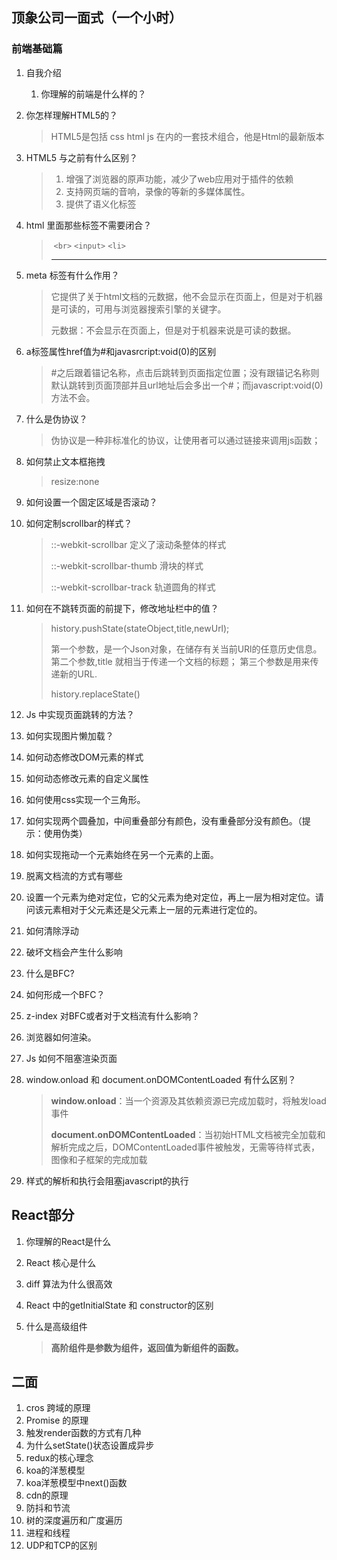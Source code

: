 ## 顶象公司一面式（一个小时）

### 前端基础篇

1. 自我介绍

   1. 你理解的前端是什么样的？

3. 你怎样理解HTML5的？

   > HTML5是包括 css html js 在内的一套技术组合，他是Html的最新版本

4. HTML5 与之前有什么区别？

   > 1. 增强了浏览器的原声功能，减少了web应用对于插件的依赖
   > 2. 支持网页端的音响，录像的等新的多媒体属性。
   > 3. 提供了语义化标签

5. html 里面那些标签不需要闭合？

   > <img> `<br>` `<input>`  `<li>`  <hr>

6. meta 标签有什么作用？

   > 它提供了关于html文档的元数据，他不会显示在页面上，但是对于机器是可读的，可用与浏览器搜索引擎的关键字。
   >
   > 元数据：不会显示在页面上，但是对于机器来说是可读的数据。

7. a标签属性href值为#和javasrcript:void(0)的区别

   > #之后跟着锚记名称，点击后跳转到页面指定位置；没有跟锚记名称则默认跳转到页面顶部并且url地址后会多出一个#；而javascript:void(0)方法不会。

8. 什么是伪协议？

   > 伪协议是一种非标准化的协议，让使用者可以通过链接来调用js函数； 

8. 如何禁止文本框拖拽

   > resize:none

9. 如何设置一个固定区域是否滚动？

10. 如何定制scrollbar的样式？

    > ::-webkit-scrollbar   定义了滚动条整体的样式
    >
    > ::-webkit-scrollbar-thumb 滑块的样式
    >
    > ::-webkit-scrollbar-track 轨道圆角的样式

11. 如何在不跳转页面的前提下，修改地址栏中的值？

    > history.pushState(stateObject,title,newUrl);
    >
    > 第一个参数，是一个Json对象，在储存有关当前URl的任意历史信息。
    >   第二个参数,title 就相当于传递一个文档的标题；
    >   第三个参数是用来传递新的URL.
    >
    > history.replaceState()

    

12. Js 中实现页面跳转的方法？

13. 如何实现图片懒加载？

14. 如何动态修改DOM元素的样式

15. 如何动态修改元素的自定义属性

16. 如何使用css实现一个三角形。

17. 如何实现两个圆叠加，中间重叠部分有颜色，没有重叠部分没有颜色。（提示：使用伪类）

18. 如何实现拖动一个元素始终在另一个元素的上面。

19. 脱离文档流的方式有哪些

20. 设置一个元素为绝对定位，它的父元素为绝对定位，再上一层为相对定位。请问该元素相对于父元素还是父元素上一层的元素进行定位的。

21. 如何清除浮动

22. 破坏文档会产生什么影响

23. 什么是BFC?

24. 如何形成一个BFC？

25. z-index 对BFC或者对于文档流有什么影响？

26. 浏览器如何渲染。

27. Js 如何不阻塞渲染页面

28. window.onload 和 document.onDOMContentLoaded 有什么区别？

    > **window.onload**：当一个资源及其依赖资源已完成加载时，将触发load事件
    >
    > **document.onDOMContentLoaded**：当初始HTML文档被完全加载和解析完成之后，DOMContentLoaded事件被触发，无需等待样式表，图像和子框架的完成加载

29. 样式的解析和执行会阻塞javascript的执行

## React部分

1. 你理解的React是什么

2. React 核心是什么

3. diff 算法为什么很高效

4. React 中的getInitialState 和 constructor的区别

5. 什么是高级组件

   > **高阶组件是参数为组件，返回值为新组件的函数。**

## 二面

1. cros 跨域的原理
2. Promise 的原理 
3. 触发render函数的方式有几种
4. 为什么setState()状态设置成异步
5. redux的核心理念
6. koa的洋葱模型
7. koa洋葱模型中next()函数
8. cdn的原理
9. 防抖和节流
10. 树的深度遍历和广度遍历
11. 进程和线程
12. UDP和TCP的区别
